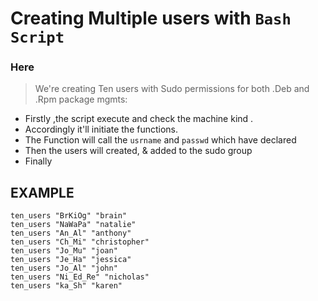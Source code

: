 # Creating Multiple users with `Bash Script`
### Here
> We're creating Ten users with Sudo permissions for both .Deb and .Rpm package mgmts:
  * Firstly ,the script execute and check the machine kind .
  * Accordingly it'll initiate the functions.
  * The Function will call the ```usrname``` and ```passwd``` which have declared
  * Then the users will created, & added to the sudo group
  * Finally

## EXAMPLE

```ten_users "Yu_Ir_po" "yvonne"
ten_users "BrKiOg" "brain"
ten_users "NaWaPa" "natalie"
ten_users "An_Al" "anthony"
ten_users "Ch_Mi" "christopher"
ten_users "Jo_Mu" "joan"
ten_users "Je_Ha" "jessica"
ten_users "Jo_Al" "john"
ten_users "Ni_Ed_Re" "nicholas"
ten_users "ka_Sh" "karen"
```



